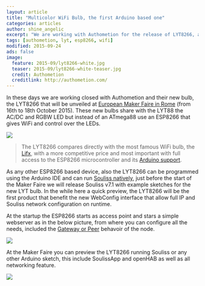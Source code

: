 ```yaml
---
layout: article
title: "Multicolor WiFi Bulb, the first Arduino based one"
categories: articles
author: shine_angelic
excerpt: "We are working with Authometion for the release of LYT8266, a Lifx-like ESP8266 based bulb"
tags: [authometion, lyt, esp8266, wifi]
modified: 2015-09-24
ads: false  
image:
  feature: 2015-09/lyt8266-white.jpg
  teaser: 2015-09/lyt8266-white-teaser.jpg
  credit: Authometion
  creditlink: http://authometion.com/
---
```


In these days we are working closed with Authometion and their new bulb, the LYT8266 that will be unveiled at [European Maker Faire in Rome](http://www.makerfairerome.eu/en/) (from 16th to 18th October 2015). These new bulbs share with the LYT88 the AC/DC and RGBW LED but instead of an ATmega88 use an ESP8266 that gives WiFi and control over the LEDs.

![](http://souliss.net/images/2015-09/lyt8266-color.jpg?raw=true)

> The LYT8266 compares directly with the most famous WiFi bulb, the [Lifx](http://www.lifx.com/), with a more competitive price and most important with full access to the ESP8266 microcontroller and its [Arduino support](https://github.com/esp8266/Arduino). 

As any other ESP8266 based device, also the LYT8266 can be programmed using the Arduino IDE and can run [Souliss natively](https://github.com/souliss/souliss/wiki/Supported%20Hardware), just before the start of the Maker Faire we will release Souliss v7.1 with example sketches for the new LYT bulb. In the while here a quick preview, the LYT8266 will be the first product that benefit the new WebConfig interface that allow full IP and Souliss network configuration on runtime.

At the startup the ESP8266 starts as access point and stars a simple webserver as in the below picture, from where you can configure all the needs, included the [Gateway or Peer](https://github.com/souliss/souliss/wiki/RuntimeConfiguration) behavoir of the node.

![](http://souliss.net/images/2015-09/WebConfig.png?raw=true)

At the Maker Faire you can preview the LYT8266 running Souliss or any other Arduino sketch, this include SoulissApp and openHAB as well as all networking feature.

![](http://souliss.net/images/2015-09/SoulissApp.jpg?raw=true)